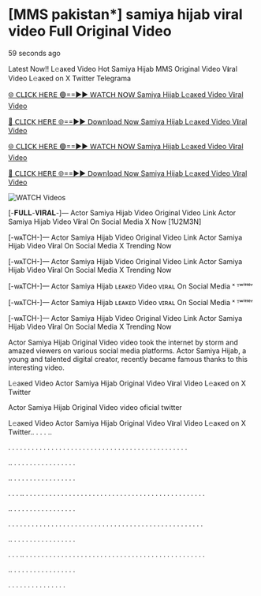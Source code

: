 # [MMS pakistan*] samiya hijab viral video Full Original Video

59 seconds ago

Latest Now!! L𝚎aᴋed Video Hot Samiya Hijab MMS Original Video V𝐢ral Video L𝚎aᴋed on X Twitter Telegrama

[🌐 𝖢𝖫𝖨𝖢𝖪 𝖧𝖤𝖱𝖤 🟢==►► 𝖶𝖠𝖳𝖢𝖧 𝖭𝖮𝖶 Samiya Hijab L𝚎aᴋed Video V𝐢ral Video](https://wtach.club/leakvideo/?i)

[🔴 𝖢𝖫𝖨𝖢𝖪 𝖧𝖤𝖱𝖤 🌐==►► 𝖣𝗈𝗐𝗇𝗅𝗈𝖺𝖽 𝖭𝗈𝗐 Samiya Hijab L𝚎aᴋed Video V𝐢ral Video](https://wtach.club/leakvideo/?i)

[🌐 𝖢𝖫𝖨𝖢𝖪 𝖧𝖤𝖱𝖤 🟢==►► 𝖶𝖠𝖳𝖢𝖧 𝖭𝖮𝖶 Samiya Hijab L𝚎aᴋed Video V𝐢ral Video](https://wtach.club/leakvideo/?i)

[🔴 𝖢𝖫𝖨𝖢𝖪 𝖧𝖤𝖱𝖤 🌐==►► 𝖣𝗈𝗐𝗇𝗅𝗈𝖺𝖽 𝖭𝗈𝗐 Samiya Hijab L𝚎aᴋed Video V𝐢ral Video](https://wtach.club/leakvideo/?i)

<a href="https://wtach.club/leakvideo/?i" rel="nofollow" data-target="animated-image.originalLink"><img src="https://camo.githubusercontent.com/8a4f000d20f83aca3bf7ec5f350d767afa0574a8a352519fd8cfa583a6f93a33/68747470733a2f2f692e696d6775722e636f6d2f644a486b345a712e676966" alt="WATCH Videos" data-canonical-src="https://i.imgur.com/dJHk4Zq.gif" style="max-width: 100%; display: inline-block;" data-target="animated-image.originalImage"></a>

[-𝐅𝐔𝐋𝐋-𝐕𝐈𝐑𝐀𝐋-]— Actor Samiya Hijab Video Original Video Link Actor Samiya Hijab Video V𝐢ral On Social Media X Now [1U2M3N]

[-wᴀTCH-]— Actor Samiya Hijab Video Original Video Link Actor Samiya Hijab Video V𝐢ral On Social Media X Trending Now

[-wᴀTCH-]— Actor Samiya Hijab Video Original Video Link Actor Samiya Hijab Video V𝐢ral On Social Media X Trending Now

[-wᴀTCH-]— Actor Samiya Hijab ʟᴇᴀᴋᴇᴅ Video ᴠɪʀᴀʟ On Social Media ˣ ᵀʷⁱᵗᵗᵉʳ

[-wᴀTCH-]— Actor Samiya Hijab ʟᴇᴀᴋᴇᴅ Video ᴠɪʀᴀʟ On Social Media ˣ ᵀʷⁱᵗᵗᵉʳ

[-wᴀTCH-]— Actor Samiya Hijab Video Original Video Link Actor Samiya Hijab Video V𝐢ral On Social Media X Trending Now

Actor Samiya Hijab Original Video video took the internet by storm and amazed viewers on various social media platforms. Actor Samiya Hijab, a young and talented digital creator, recently became famous thanks to this interesting video.

L𝚎aᴋed Video Actor Samiya Hijab Original Video V𝐢ral Video L𝚎aᴋed on X Twitter

Actor Samiya Hijab Original Video video oficial twitter

L𝚎aᴋed Video Actor Samiya Hijab Original Video V𝐢ral Video L𝚎aᴋed on X Twitter.. . . . ..

. . . . . . . . . . . . . . . . . . . . . . . . . . . . . . . . . . . . . . . . . . . . . .

.. . . . . . . . . . . . . . . . .

.. . . . . . . . . . . . . . . . .

. . . .. . . . . . . . . . . . . . . . . . . . . . . . . . . . . . . . . . . . . . . . . . . . . . .

.. . . . . . . . . . . . . . . . .

. . . . . . . . . . . . . . . . . . . . . . . . . . . . . . . . . . . . . . . . . . . . . . . . . .

.. . . . . . . . . . . . . . . . .

. . . .. . . . . . . . . . . . . . . . . . . . . . . . . . . . . . . . . . . . . . . . . . . . . . .

.. . . . . . . . . . . . . . . . .

. . . . . . . . . . . . . . .